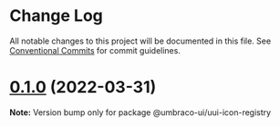 # Change Log

All notable changes to this project will be documented in this file.
See [Conventional Commits](https://conventionalcommits.org) for commit guidelines.

# [0.1.0](https://github.com/umbraco/Umbraco.UI/compare/@umbraco-ui/uui-icon-registry@0.0.1...@umbraco-ui/uui-icon-registry@0.1.0) (2022-03-31)

**Note:** Version bump only for package @umbraco-ui/uui-icon-registry

